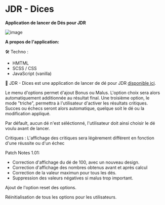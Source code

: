 # JDR - Dices  
__Application de lancer de Dés pour JDR__

![image](https://user-images.githubusercontent.com/35140737/164208362-67f19483-7cad-4a5c-94c5-12d8fef06191.png)
 
 **A propos de l'application:**
 
:hammer_and_wrench: Techno :
* HMTML
* SCSS / CSS
* JavaScript (vanilla)
 
:speech_balloon: JDR - Dices est une application de lancer de dé pour JDR [disponible ici](http://dices.laura-lariccia.fr/). 
  
  Le menu d'options permet d'ajout Bonus ou Malus. L'option choix sera alors automatiquement additionnée au résultat final.
  Une troisième option, le mode "triche", permettra à l'utilisateur d'activer les résultats critiques. Succes ou échecs seront alors automatique, quelque soit le dé ou la modification appliqué.
  
Par défault, aucun dé n'est séléctionné, l'utilisateur doit ainsi choisir le dé voulu avant de lancer.

Critiques : L'affichage des critiques sera légèrement différent en fonction d'une réussite ou d'un échec

Patch Notes 1.01:

* Correction d'affichage du dé de 100, avec un nouveau design.
* Correction d'affichage des nombres obtenus avant et après calcul
* Correction de la valeur maximun pour tous les dés.
* Suppression des valeurs négatives si malus trop important.

Ajout de l'option reset des options.

 Réinitialisation de tous les options pour les utilisateurs.

